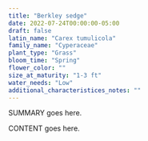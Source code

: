 ```yaml
---
title: "Berkley sedge"
date: 2022-07-24T00:00:00-05:00
draft: false
latin_name: "Carex tumulicola"
family_name: "Cyperaceae"
plant_type: "Grass"
bloom_time: "Spring"
flower_color: ""
size_at_maturity: "1-3 ft"
water_needs: "Low"
additional_characteristices_notes: ""
---
```


SUMMARY goes here.

<!--more-->

CONTENT goes here.
